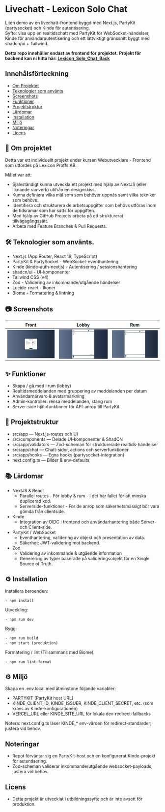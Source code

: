 # Livechatt - Lexicon Solo Chat

Liten demo av en livechatt-frontend byggd med Next.js, PartyKit (partysocket) och Kinde för autentisering.  
Syfte: visa upp en realtidschatt med PartyKit för WebSocket-händelser, Kinde för användarautentisering och ett lättviktigt gränssnitt byggt med shadcn/ui + Tailwind.

__Detta repo innehåller endast av frontend för projektet.__
__Projekt för backend kan ni hitta här: [Lexicon_Solo_Chat_Back](https://github.com/kippeves/Lexicon_Solo_Chat_Back)__

## Innehålsförteckning

- [Om Projektet](#-om-projektet)
- [Teknologier som använts](#-teknologier-som-använts)
- [Screenshots](#-screenshots)
- [Funktioner](#-funktioner)
- [Projektstruktur](#-om-projektet)
- [Lärdomar](#-lärdomar)
- [Installation](#-installation)
- [Miljö](#-miljö)
- [Noteringar](#-noteringar)
- [Licens](#-licens)


## 📖 Om projektet
Detta var ett individuellt projekt under kursen Webutvecklare - Frontend som utfördes på Lexicon Proffs AB. 

Målet var att:
- Självständigt kunna utveckla ett projekt med hjälp av NextJS (eller liknande ramverk) utifrån en designskiss.
- Kunna definiera vilka mål som som behöver uppnås samt vilka tekniker som behövs.
- Identifiera och strukturera de arbetsuppgifter som behövs utföras inom de tidsramar som har satts för uppgiften. 
- Med hjälp av GitHub Projects arbeta på ett strukturerat tillvägagångssätt.
- Arbeta med Feature Branches & Pull Requests.

## 🛠 Teknologier som använts.
- Next.js (App Router, React 19, TypeScript)
- PartyKit & PartySocket - WebSocket-eventhantering
- Kinde (kinde-auth-nextjs) - Autentisering / sessionshantering
- shadcn/ui - UI-komponenter
- Tailwind CSS (v4)
- Zod - Validering av inkommande/utgående händelser
- Lucide-react - Ikoner
- Biome - Formatering & lintning

## 📷 Screenshots

| Front | Lobby | Rum |
|---|---|---|
| ![Front](./readme/front.png) | ![Lobby](./readme/lobby.png) | ![Rum](./readme/room.png) |

## ✨ Funktioner
- Skapa / gå med i rum (lobby)
- Realtidsmeddelanden med gruppering av meddelanden per datum
- Användarnärvaro & avatarmärkning
- Admin-kontroller: rensa meddelanden, stäng rum
- Server-side hjälpfunktioner för API-anrop till PartyKit

## 📂 Projektstruktur
- src/app — Next.js-routes och UI
- src/components — Delade UI-komponenter & ShadCN
- src/app/validators — Zod-scheman för strukturerade realtids-händelser
- src/app/chat — Chatt-sidor, actions och serverfunktioner
- src/app/hooks — Egna hooks (partysocket-integration)
- next.config.ts — Bilder & env-defaults

## 📚 Lärdomar
- NextJS & React
  - Parallel routes - För lobby & rum - I det här fallet för att minska duplicerad kod.
  - Serverside-funktioner - För de anrop som säkerhetsmässigt bör vara gömda från clientside.
- Kinde
  - Integration av OIDC i frontend och användarhantering både Server- och Client-side.
- PartyKit / WebSocket
  - Eventhantering, validering av objekt och presentation av data.
  - Säkerhet: JWT-validering mot backend.
- Zod
  - Validering av inkommande & utgående information
  - Generering av typer baserade på valideringsobjekt för en Single Source of Truth.


## ⚙️ Installation

Installera beroenden:
```
- npm install
```

Utveckling:
```
- npm run dev
```

Bygg:
```
- npm run build
- npm start (produktion)
```

Formatering / lint (Tillsammans med Biome):
```
- npm run lint-format
```

## ⚙️ Miljö
Skapa en .env.local med åtminstone följande variabler:
- PARTYKIT (PartyKit host URL)
- KINDE_CLIENT_ID, KINDE_ISSUER, KINDE_CLIENT_SECRET, etc. (som krävs av Kinde-konfigurationen)
- VERCEL_URL eller KINDE_SITE_URL för lokala dev-redirect-fallbacks

Notera: next.config.ts läser KINDE_* env-värden för redirect-standarder; justera vid behov.

## Noteringar
- Repot förväntar sig en PartyKit-host och en konfigurerat Kinde-projekt för autentisering.
- Zod-scheman validerar inkommande/utgående websocket-payloads, justera vid behov.

## Licens
- Detta projekt är utvecklat i utbildningssyfte och är inte avsett för produktion.
